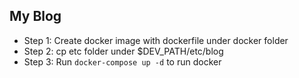## My Blog

* Step 1: Create docker image with dockerfile under docker folder
* Step 2: cp etc folder under $DEV_PATH/etc/blog
* Step 3: Run `docker-compose up -d` to run docker
